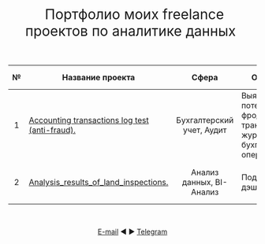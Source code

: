 <h1 style="font-weight:normal" align="center">
  &nbsp;Портфолио моих freelance проектов по аналитике данных&nbsp;
</h1>
<br>

|№|Название проекта|Сфера|Описание|Навыки и инструменты|Ключевые теги|
|:-----:|-----|:-----:|-----|:-----:|:-----:|
|1|[Accounting transactions log test (anti-fraud).](https://github.com/AVGorbulya/My_freelance_project/tree/main/Accounting_transactions_log_test)|Бухгалтерский учет, Аудит|Выявление потенциальных фрод-транзакций в журнале бухгалтерских операций| `Python` `Pandas` |предобработка, срезы данных, функции, обработка текста|
|2|[Analysis_results_of_land_inspections.](https://github.com/AVGorbulya/My_freelance_project/tree/main/Accounting_transactions_log_test)|Анализ данных, BI-Анализ|Подготовка дэшборда| `Python` `Pandas`  'GeoJson' 'Folium' 'Sreamlit' |геоаналитика|

 

<br>
<span align="center">

[E-mail](mailto:avgorjob@gmail.com) ◄ ► [Telegram](https://t.me/AVGorbulya)


